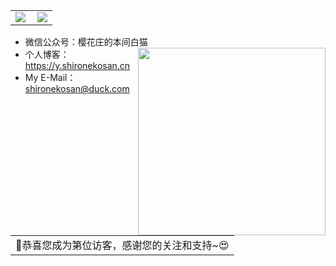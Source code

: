 <table>
    <tr>
        <td >
            <center><img src="https://github-readme-stats.vercel.app/api?username=honmashironeko&locale=cn&theme=github_dark" ></center>
        </td>
        <td >
            <center><img src="https://github-profile-summary-cards.vercel.app/api/cards/profile-details?username=honmashironeko&theme=github_dark" align="right" /></center>
        </td>
    </tr>
</table>

- 微信公众号：樱花庄的本间白猫	<img align='right' src="./assets/wx.png" width="300">
- 个人博客：https://y.shironekosan.cn
- My E-Mail：shironekosan@duck.com

<table>
  <tr>
    <td>🥰恭喜您成为第<img src="https://profile-counter.glitch.me/honmashironeko/count.svg" alt="" />位访客，感谢您的关注和支持~😍</td>
  </tr>
</table>
